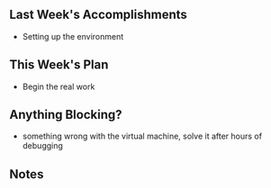 ## Last Week's Accomplishments

- Setting up the environment

## This Week's Plan

- Begin the real work

## Anything Blocking?

- something wrong with the virtual machine, solve it after hours of debugging

## Notes

